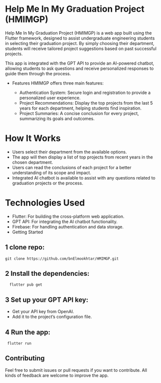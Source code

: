 # Help Me In My Graduation Project (HMIMGP)

Help Me In My Graduation Project (HMIMGP) is a web app built using the Flutter framework, designed to assist undergraduate engineering students in selecting their graduation project. By simply choosing their department, students will receive tailored project suggestions based on past successful projects.

This app is integrated with the GPT API to provide an AI-powered chatbot, allowing students to ask questions and receive personalized responses to guide them through the process.

- Features
HMIMGP offers three main features:

  - Authentication System: Secure login and registration to provide a personalized user experience.
  - Project Recommendations: Display the top projects from the last 5 years for each department, helping students find inspiration.
  - Project Summaries: A concise conclusion for every project, summarizing its goals and outcomes.
# How It Works

  - Users select their department from the available options.
  - The app will then display a list of top projects from recent years in the chosen department.
  - Users can read the conclusions of each project for a better understanding of its scope and impact.
  - Integrated AI chatbot is available to assist with any questions related to graduation projects or the process.
# Technologies Used
  - Flutter: For building the cross-platform web application.
  - GPT API: For integrating the AI chatbot functionality.
  - Firebase: For handling authentication and data storage.
  - Getting Started
## 1 clone repo: 
    git clone https://github.com/bnElmookhtar/HMIMGP.git

## 2 Install the dependencies:
      flutter pub get
## 3 Set up your GPT API key:
  - Get your API key from OpenAI.
  - Add it to the project’s configuration file.
## 4 Run the app:
     flutter run

## Contributing
Feel free to submit issues or pull requests if you want to contribute. All kinds of feedback are welcome to improve the app.

